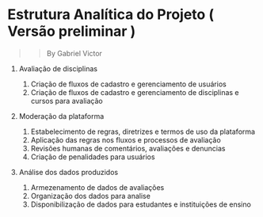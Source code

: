 # Estrutura Analítica do Projeto ( Versão preliminar )
>> By Gabriel Victor

1. Avaliação de disciplinas
   1. Criação de fluxos de cadastro e gerenciamento de usuários
   2. Criação de fluxos de cadastro e gerenciamento  de disciplinas e cursos para avaliação
   

2. Moderação da plataforma
   1. Estabelecimento de regras, diretrizes e termos de uso da plataforma
   2. Aplicação das regras nos fluxos e processos de avaliação
   3. Revisões humanas de comentários, avaliações e denuncias
   4. Criação de penalidades para usuários
   
3. Análise dos dados produzidos
   1. Armezenamento de dados de avaliações 
   2. Organização dos dados para analise
   3. Disponibilização de dados para estudantes e instituições de ensino